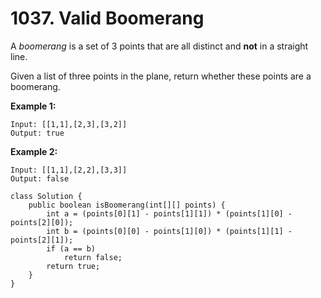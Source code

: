 # 1037. Valid Boomerang

A _boomerang_ is a set of 3 points that are all distinct and **not** in a straight line.

Given a list of three points in the plane, return whether these points are a boomerang.

**Example 1:**

```text
Input: [[1,1],[2,3],[3,2]]
Output: true
```

**Example 2:**

```text
Input: [[1,1],[2,2],[3,3]]
Output: false
```

```text
class Solution {
    public boolean isBoomerang(int[][] points) {
        int a = (points[0][1] - points[1][1]) * (points[1][0] - points[2][0]);
        int b = (points[0][0] - points[1][0]) * (points[1][1] - points[2][1]);
        if (a == b)
            return false;
        return true;
    }
}
```



